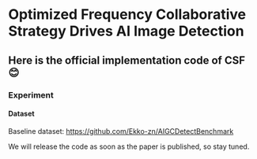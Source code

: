 # Optimized Frequency Collaborative Strategy Drives AI Image Detection
## Here is the official implementation code of CSF 😊


### Experiment

#### Dataset
Baseline dataset: https://github.com/Ekko-zn/AIGCDetectBenchmark

We will release the code as soon as the paper is published, so stay tuned.

